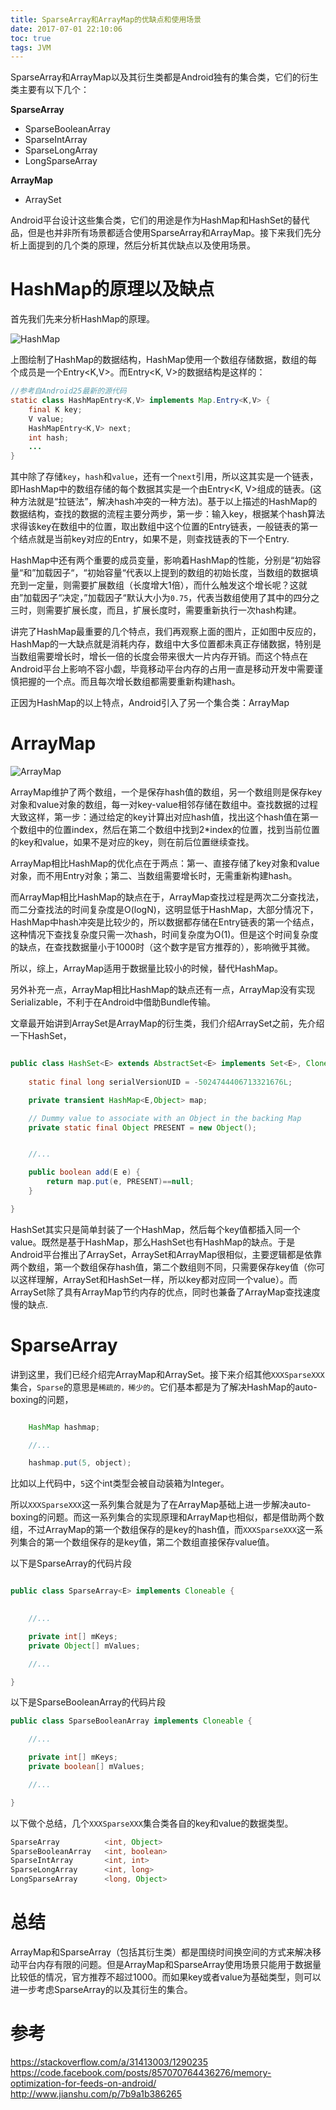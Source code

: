```yaml
---
title: SparseArray和ArrayMap的优缺点和使用场景
date: 2017-07-01 22:10:06
toc: true
tags: JVM
---
```


SparseArray和ArrayMap以及其衍生类都是Android独有的集合类，它们的衍生类主要有以下几个：

**SparseArray**
+ SparseBooleanArray
+ SparseIntArray
+ SparseLongArray
+ LongSparseArray

**ArrayMap**
+ ArraySet
 
Android平台设计这些集合类，它们的用途是作为HashMap和HashSet的替代品，但是也并非所有场景都适合使用SparseArray和ArrayMap。接下来我们先分析上面提到的几个类的原理，然后分析其优缺点以及使用场景。


# HashMap的原理以及缺点

首先我们先来分析HashMap的原理。

![HashMap](/images/hashmap.png)


上图绘制了HashMap的数据结构，HashMap使用一个数组存储数据，数组的每个成员是一个Entry<K,V>。而Entry<K, V>的数据结构是这样的：

```java
//参考自Android25最新的源代码
static class HashMapEntry<K,V> implements Map.Entry<K,V> {
    final K key;
    V value;
    HashMapEntry<K,V> next;
    int hash;
    ...
}
```
其中除了存储`key`，`hash`和`value`，还有一个`next`引用，所以这其实是一个链表，即HashMap中的数组存储的每个数据其实是一个由Entry<K, V>组成的链表。(这种方法就是“拉链法”，解决hash冲突的一种方法)。基于以上描述的HashMap的数据结构，查找的数据的流程主要分两步，第一步：输入key，根据某个hash算法求得该key在数组中的位置，取出数组中这个位置的Entry链表，一般链表的第一个结点就是当前key对应的Entry，如果不是，则查找链表的下一个Entry.

HashMap中还有两个重要的成员变量，影响着HashMap的性能，分别是“初始容量“和”加载因子“，“初始容量“代表以上提到的数组的初始长度，当数组的数据填充到一定量，则需要扩展数组（长度增大1倍），而什么触发这个增长呢？这就由”加载因子“决定，”加载因子“默认大小为`0.75`，代表当数组使用了其中的四分之三时，则需要扩展长度，而且，扩展长度时，需要重新执行一次hash构建。


讲完了HashMap最重要的几个特点，我们再观察上面的图片，正如图中反应的，HashMap的一大缺点就是消耗内存，数组中大多位置都未真正存储数据，特别是当数组需要增长时，增长一倍的长度会带来很大一片内存开销。而这个特点在Android平台上影响不容小觑，毕竟移动平台内存的占用一直是移动开发中需要谨慎把握的一个点。而且每次增长数组都需要重新构建hash。


正因为HashMap的以上特点，Android引入了另一个集合类：ArrayMap


# ArrayMap

![ArrayMap](/images/arraymap.png)


ArrayMap维护了两个数组，一个是保存hash值的数组，另一个数组则是保存key对象和value对象的数组，每一对key-value相邻存储在数组中。查找数据的过程大致这样，第一步：通过给定的key计算出对应hash值，找出这个hash值在第一个数组中的位置index，然后在第二个数组中找到2*index的位置，找到当前位置的key和value，如果不是对应的key，则在前后位置继续查找。


ArrayMap相比HashMap的优化点在于两点：第一、直接存储了key对象和value对象，而不用Entry对象；第二、当数组需要增长时，无需重新构建hash。

而ArrayMap相比HashMap的缺点在于，ArrayMap查找过程是两次二分查找法，而二分查找法的时间复杂度是O(logN)，这明显低于HashMap，大部分情况下，HashMap中hash冲突是比较少的，所以数据都存储在Entry链表的第一个结点，这种情况下查找复杂度只需一次hash，时间复杂度为O(1)。但是这个时间复杂度的缺点，在查找数据量小于1000时（这个数字是官方推荐的），影响微乎其微。

所以，综上，ArrayMap适用于数据量比较小的时候，替代HashMap。

另外补充一点，ArrayMap相比HashMap的缺点还有一点，ArrayMap没有实现Serializable，不利于在Android中借助Bundle传输。


文章最开始讲到ArraySet是ArrayMap的衍生类，我们介绍ArraySet之前，先介绍一下HashSet，


```java

public class HashSet<E> extends AbstractSet<E> implements Set<E>, Cloneable, java.io.Serializable {
    
    static final long serialVersionUID = -5024744406713321676L;

    private transient HashMap<E,Object> map;

    // Dummy value to associate with an Object in the backing Map
    private static final Object PRESENT = new Object();


    //...

    public boolean add(E e) {
        return map.put(e, PRESENT)==null;
    }

}


```

HashSet其实只是简单封装了一个HashMap，然后每个key值都插入同一个value。既然是基于HashMap，那么HashSet也有HashMap的缺点。于是Android平台推出了ArraySet，ArraySet和ArrayMap很相似，主要逻辑都是依靠两个数组，第一个数组保存hash值，第二个数组则不同，只需要保存key值（你可以这样理解，ArraySet和HashSet一样，所以key都对应同一个value）。而ArraySet除了具有ArrayMap节约内存的优点，同时也兼备了ArrayMap查找速度慢的缺点.


# SparseArray


讲到这里，我们已经介绍完ArrayMap和ArraySet。接下来介绍其他`XXXSparseXXX`集合，`Sparse`的意思是`稀疏的，稀少的`。它们基本都是为了解决HashMap的auto-boxing的问题，

```java

	HashMap hashmap;

	//...

	hashmap.put(5, object);

```

比如以上代码中，`5`这个int类型会被自动装箱为Integer。


所以`XXXSparseXXX`这一系列集合就是为了在ArrayMap基础上进一步解决auto-boxing的问题。而这一系列集合的实现原理和ArrayMap也相似，都是借助两个数组，不过ArrayMap的第一个数组保存的是key的hash值，而`XXXSparseXXX`这一系列集合的第一个数组保存的是key值，第二个数组直接保存value值。

以下是SparseArray的代码片段

```java

public class SparseArray<E> implements Cloneable {
    

    //...

    private int[] mKeys;
    private Object[] mValues;

    //...

}
```

以下是SparseBooleanArray的代码片段


```java
public class SparseBooleanArray implements Cloneable {

    //...

    private int[] mKeys;
    private boolean[] mValues;

    //...

}
```

以下做个总结，几个`XXXSparseXXX`集合类各自的key和value的数据类型。

```java
SparseArray          <int, Object>
SparseBooleanArray   <int, boolean>
SparseIntArray       <int, int>
SparseLongArray      <int, long>
LongSparseArray      <long, Object>
```


# 总结

ArrayMap和SparseArray（包括其衍生类）都是围绕时间换空间的方式来解决移动平台内存有限的问题。但是ArrayMap和SparseArray使用场景只能用于数据量比较低的情况，官方推荐不超过1000。而如果key或者value为基础类型，则可以进一步考虑SparseArray的以及其衍生的集合。


# 参考

https://stackoverflow.com/a/31413003/1290235
https://code.facebook.com/posts/857070764436276/memory-optimization-for-feeds-on-android/
http://www.jianshu.com/p/7b9a1b386265







